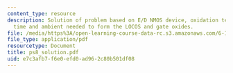 ```yaml
---
content_type: resource
description: Solution of problem based on E/D NMOS device, oxidation temperature,
  time and ambient needed to form the LOCOS and gate oxides.
file: /media/https%3A/open-learning-course-data-rc.s3.amazonaws.com/6-152j-micro-nano-processing-technology-fall-2005/e7c3afb7f6e0efd0ad962c80b501df08_ps8_solution.pdf
file_type: application/pdf
resourcetype: Document
title: ps8_solution.pdf
uid: e7c3afb7-f6e0-efd0-ad96-2c80b501df08
---
```

